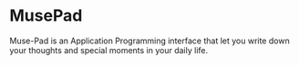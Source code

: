# MusePad
Muse-Pad is an Application Programming interface that let you write down your thoughts and special moments in your daily life.
